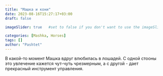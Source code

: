 ```yaml
---
title: "Машка и кони"
date: 2023-08-16T15:27:17+03:00
draft: false

imageSlider: true   #set to false if you don't want to use the imageSlider as a featuredImafe

categories: [Mashka, Horses]
tags: []
author: "Pashtet"
---
```

В какой-то момент Машка вдруг влюбилась в лошадей. С одной стооны это увлечение кажется чут-чуть чрезмерным, а с другой - дает прекрасный инструмент управления.
